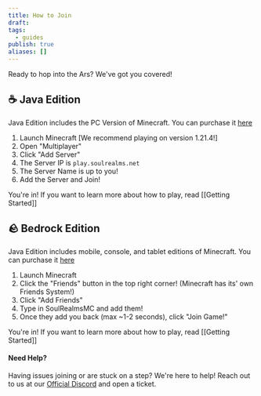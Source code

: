 ```yaml
---
title: How to Join
draft: 
tags:
  - guides
publish: true
aliases: []
---
```

Ready to hop into the Ars? We've got you covered!
## ☕ Java Edition
Java Edition includes the PC Version of Minecraft. You can purchase it [here](https://www.minecraft.net/en-us/store/minecraft-java-bedrock-edition-pc?tabs=%7B%22details%22%3A0%7D)
1) Launch Minecraft [We recommend playing on version 1.21.4!]
2) Open "Multiplayer"
3) Click "Add Server"
4) The Server IP is `play.soulrealms.net`
5) The Server Name is up to you!
6) Add the Server and Join!

You're in! If you want to learn more about how to play, read [[Getting Started]]
## 🪨 Bedrock Edition
Java Edition includes mobile, console, and tablet editions of Minecraft. You can purchase it [here](https://www.minecraft.net/en-us/store/minecraft-java-bedrock-edition-pc?tabs=%7B%22details%22%3A0%7D)
1) Launch Minecraft
2) Click the "Friends" button in the top right corner! (Minecraft has its' own Friends System!)
3) Click "Add Friends"
4) Type in SoulRealmsMC and add them!
5) Once they add you back (max ~1-2 seconds), click "Join Game!"

You're in! If you want to learn more about how to play, read [[Getting Started]]
#### Need Help?
Having issues joining or are stuck on a step? We're here to help! Reach out to us at our [Official Discord](https://discord.soulrealms.net) and open a ticket.